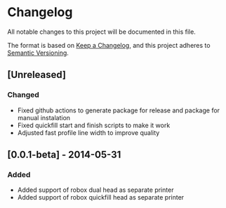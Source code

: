 # Changelog
All notable changes to this project will be documented in this file.

The format is based on [Keep a Changelog](https://keepachangelog.com/en/1.0.0/),
and this project adheres to [Semantic Versioning](https://semver.org/spec/v2.0.0.html).

## [Unreleased]
### Changed
- Fixed github actions to generate package for release and package for manual instalation
- Fixed quickfill start and finish scripts to make it work
- Adjusted fast profile line width to improve quality

## [0.0.1-beta] - 2014-05-31
### Added
- Added support of robox dual head as separate printer
- Added support of robox quickfill head as separate printer